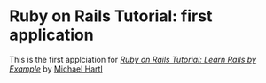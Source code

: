 # Ruby on Rails Tutorial: first application

This is the first applciation for
[*Ruby on Rails Tutorial: Learn Rails by Example*](http://railstutorial.org/)
by [Michael Hartl](http://michaelhartl.com/)